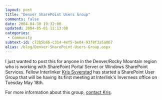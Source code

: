 ```yaml
---
layout: post
title: "Denver SharePoint Users Group"
comments: false
date: 2004-04-30 19:32:00
updated: 2004-05-01 11:13:00
categories:
 - Community
subtext-id: c72b5b66-c314-4ef5-be04-93f8f3a5a067
alias: /blog/Denver-SharePoint-Users-Group.aspx
---
```



I just wanted to post this for anyone in the Denver/Rocky Mountain region who is working with SharePoint Portal Server or Windows SharePoint Services. Fellow Interlinker [Kris Syverstad](http://weblogs.ilg.com/KSyverstad/) has started a SharePoint User Group that will be having its first meeting at Interlink's Inverness office on Tuesday May 18th. 

For more information about this group, [contact Kris](http://weblogs.ilg.com/ksyverstad/contact.aspx). 
